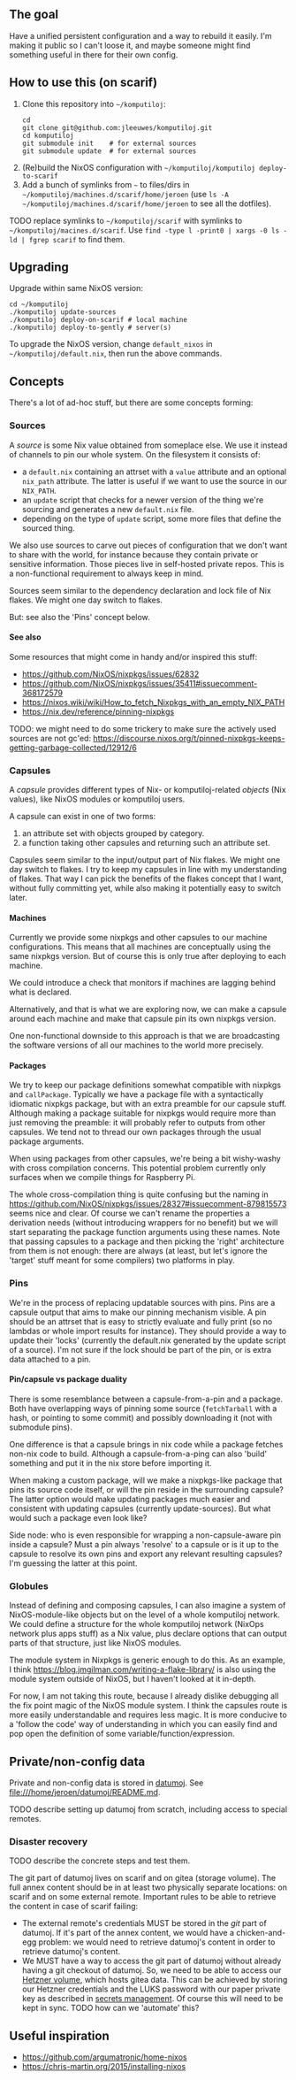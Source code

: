 ## The goal

Have a unified persistent configuration and a way to rebuild it easily.
I'm making it public so I can't loose it,
and maybe someone might find something useful in there for their own config.

## How to use this (on scarif)

1. Clone this repository into `~/komputiloj`:
    ```
    cd
    git clone git@github.com:jleeuwes/komputiloj.git
    cd komputiloj
    git submodule init    # for external sources
    git submodule update  # for external sources
    ```
2. (Re)build the NixOS configuration with `~/komputiloj/komputiloj deploy-to-scarif`
3. Add a bunch of symlinks from `~` to files/dirs in `~/komputiloj/machines.d/scarif/home/jeroen`
   (use `ls -A ~/komputiloj/machines.d/scarif/home/jeroen` to see all the dotfiles).

TODO replace symlinks to `~/komputiloj/scarif` with symlinks to
`~/komputiloj/macines.d/scarif`. Use `find -type l -print0 | xargs -0 ls -ld | fgrep scarif`
to find them.

## Upgrading

Upgrade within same NixOS version:

	cd ~/komputiloj
	./komputiloj update-sources
	./komputiloj deploy-on-scarif # local machine
	./komputiloj deploy-to-gently # server(s)

To upgrade the NixOS version,
change `default_nixos` in `~/komputiloj/default.nix`,
then run the above commands.

## Concepts

There's a lot of ad-hoc stuff, but there are some concepts forming:

### Sources

A _source_ is some Nix value obtained from someplace else.
We use it instead of channels to pin our whole system.
On the filesystem it consists of:

- a `default.nix` containing an attrset with a `value` attribute
  and an optional `nix_path` attribute.
  The latter is useful if we want to use the source in our `NIX_PATH`.
- an `update` script that checks for a newer version of the thing we're
  sourcing and generates a new `default.nix` file.
- depending on the type of `update` script,
  some more files that define the sourced thing.

We also use sources to carve out pieces of configuration that we don't want to
share with the world, for instance because they contain private or sensitive
information.
Those pieces live in self-hosted private repos.
This is a non-functional requirement to always keep in mind.

Sources seem similar to the dependency declaration and lock file of Nix flakes.
We might one day switch to flakes.

But: see also the 'Pins' concept below.

#### See also

Some resources that might come in handy and/or inspired this stuff:

- https://github.com/NixOS/nixpkgs/issues/62832
- https://github.com/NixOS/nixpkgs/issues/35411#issuecomment-368172579
- https://nixos.wiki/wiki/How_to_fetch_Nixpkgs_with_an_empty_NIX_PATH
- https://nix.dev/reference/pinning-nixpkgs

TODO: we might need to do some trickery to make sure the actively used sources are not gc'ed:
https://discourse.nixos.org/t/pinned-nixpkgs-keeps-getting-garbage-collected/12912/6

### Capsules

A _capsule_ provides different types of Nix- or komputiloj-related _objects_
(Nix values), like NixOS modules or komputiloj users.

A capsule can exist in one of two forms:

1. an attribute set with objects grouped by category.
2. a function taking other capsules and returning such an attribute set.

Capsules seem similar to the input/output part of Nix flakes.
We might one day switch to flakes.
I try to keep my capsules in line with my understanding of flakes.
That way I can pick the benefits of the flakes concept that I want,
without fully committing yet, while also making it potentially easy to switch later.

#### Machines

Currently we provide some nixpkgs and other capsules to our machine
configurations. This means that all machines are conceptually using the same
nixpkgs version. But of course this is only true after deploying to each
machine.

We could introduce a check that monitors if machines are lagging behind what is
declared.

Alternatively, and that is what we are exploring now,
we can make a capsule around each machine and make that capsule pin
its own nixpkgs version.

One non-functional downside to this approach is that we are broadcasting the
software versions of all our machines to the world more precisely.

#### Packages

We try to keep our package definitions somewhat compatible with nixpkgs
and `callPackage`. Typically we have a package file with a syntactically
idiomatic nixpkgs package, but with an extra preamble for our capsule stuff.
Although making a package suitable for nixpkgs would require more than
just removing the preamble: it will probably refer to outputs from other
capsules. We tend not to thread our own packages through the usual package
arguments.

When using packages from other capsules, we're being a bit wishy-washy with
cross compilation concerns. This potential problem currently only surfaces
when we compile things for Raspberry Pi.

The whole cross-compilation thing is quite confusing but the naming in
<https://github.com/NixOS/nixpkgs/issues/28327#issuecomment-879815573>
seems nice and clear.
Of course we can't rename the properties a derivation needs
(without introducing wrappers for no benefit)
but we will start separating the package function arguments using these names.
Note that passing capsules to a package and then picking the 'right'
architecture from them is not enough: there are always (at least, but let's
ignore the 'target' stuff meant for some compilers) two platforms in play.

### Pins

We're in the process of replacing updatable sources with pins.
Pins are a capsule output that aims to make our pinning mechanism visible.
A pin should be an attrset that is easy to strictly evaluate
and fully print (so no lambdas or whole import results for instance).
They should provide a way to update their 'locks' (currently the
default.nix generated by the update script of a source).
I'm not sure if the lock should be part of the pin, or is extra data
attached to a pin.

#### Pin/capsule vs package duality

There is some resemblance between a capsule-from-a-pin and a package.
Both have overlapping ways of pinning some source
(`fetchTarball` with a hash, or pointing to some commit)
and possibly downloading it (not with submodule pins).

One difference is that a capsule brings in nix code while a package fetches
non-nix code to build. Although a capsule-from-a-ping can also 'build' something
and put it in the nix store before importing it.

When making a custom package, will we make a nixpkgs-like package
that pins its source code itself, or will the pin reside in the
surrounding capsule? The latter option would make updating packages much easier
and consistent with updating capsules (currently update-sources).
But what would such a package even look like?

Side node: who is even responsible for wrapping a non-capsule-aware pin
inside a capsule? Must a pin always 'resolve' to a capsule or is it up to the
capsule to resolve its own pins and export any relevant resulting capsules?
I'm guessing the latter at this point.

### Globules

Instead of defining and composing capsules,
I can also imagine a system of NixOS-module-like objects
but on the level of a whole komputiloj network.
We could define a structure for the whole komputiloj network (NixOps network
plus apps stuff) as a Nix value,
plus declare options that can output parts of that structure,
just like NixOS modules.

The module system in Nixpkgs is generic enough to do this.
As an example, I think <https://blog.jmgilman.com/writing-a-flake-library/> is
also using the module system outside of NixOS, but I haven't looked at it
in-depth.

For now, I am not taking this route,
because I already dislike debugging all the fix point magic of the NixOS module
system. I think the capsules route is more easily understandable and requires
less magic. It is more conducive to a 'follow the code' way of understanding
in which you can easily find and pop open the definition of some
variable/function/expression.

## Private/non-config data

Private and non-config data is stored in [datumoj](file:///home/jeroen/datumoj).
See <file:///home/jeroen/datumoj/README.md>.

TODO describe setting up datumoj from scratch,
including access to special remotes.

### Disaster recovery

TODO describe the concrete steps and test them.

The git part of datumoj lives on scarif and on gitea (storage volume).
The full annex content should be in at least two physically separate locations:
on scarif and on some external remote. Important rules to be able to
retrieve the content in case of scarif failing:

- The external remote's credentials MUST be stored in the _git_ part of datumoj.
  If it's part of the annex content, we would have a chicken-and-egg problem:
  we would need to retrieve datumoj's content in order to retrieve datumoj's content.
- We MUST have a way to access the git part of datumoj without already having a
  git checkout of datumoj.
  So, we need to be able to access our [Hetzner volume](serviloj.md),
  which hosts gitea data.
  This can be achieved by storing our Hetzner
  credentials and the LUKS password with our paper private key
  as described in [secrets management](secrets-management.md).
  Of course this will need to be kept in sync.
  TODO how can we 'automate' this?

## Useful inspiration

- <https://github.com/argumatronic/home-nixos>
- <https://chris-martin.org/2015/installing-nixos>


